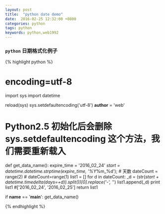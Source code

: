 ```yaml
---
layout: post
title:  "python date demo"
date:  2016-02-25 12:32:00 +0800
categories: python
tags: python
keywords: python,web1992
---
```


###  `python` 日期格式化例子
<!--more-->

{% highlight python %}
# encoding=utf-8
import sys
import datetime

reload(sys)
sys.setdefaultencoding('utf-8')
__author__ = 'web'
# Python2.5 初始化后会删除 sys.setdefaultencoding 这个方法，我们需要重新载入



def get_data_name():
    expire_time = '2016_02_24'
    _start = datetime.datetime.strptime(expire_time, '%Y_%m_%d');
    # 天数
    dateCount = range(2)
    # dateCount=range(1)
    list1 = []
    for d in dateCount:
        _d = (str(_start + datetime.timedelta(days=+d)).split())[0].replace('-', '_')
        list1.append(_d)
    print list1
    #['2016_02_24', '2016_02_25']
    return list1


if __name__ == '__main__':
    get_data_name()
   
{% endhighlight %}

